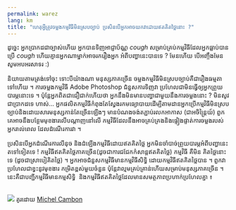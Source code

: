```yaml
---
permalink: warez
lang: km
title: "ហេតុ​អ្វី​​ត្រូវ​ចម្លង​​កម្មវិធី​​​មិន​ស្រប​ច្បាប់​ ប្រសិន​បើ​អ្នក​អាច​យក​វា​​ដោយ​ឥត​គិត​ថ្លៃ​នោះ​ ?"
---
```


ដូច្នេះ​ អ្នក​ប្រាកដ​ជា​ច្បាស់​ហើយ​ អ្នក​បាន​ទិញ​អាជ្ញាប័ណ្ណ​ *cough* ​សម្រាប់​​គ្រប់​កម្មវិធី​ ​ដែល​​អ្នក​​ធ្លាប់​បាន​ប្រើ​ *cough* 
ហើយ​​​គ្មាន​អ្នក​ណា​​ម្នាក់​អាច​រករឿង​អ្នក អំពី​​បញ្ហា​​​នេះ​​បាន​ទេ ​? មែន​ហើយ​ បើ​អញ្ចឹង​មែន​ សូម​​អប​អរ​សាទរ  :)

និយាយ​តាម​ត្រង់​ទៅ​ចុះ​ ទោះ​បីយ៉ាង​ណា​ ​មនុស្ស​ភាគ​ច្រើន​ ចម្លង​កម្មវិធី​មិន​ស្រប​ច្បាប់​
គឺ​ជា​រឿងធម្មតា​ទៅ​ហើយ ។ ការ​ចម្លង​កម្មវិធី​ Adobe Photoshop ជំនួស​ការ​ទិញ​វា​ ប្រហែល​ជា​ 
មិន​ធ្វើ​ឲ្យ​អ្នក​ព្រួយ​បារម្ភ​នោះ​​ទេ​ ។ ប៉ុន្តែ​អ្នក​ពិត​ជា​ជឿជាក់​​​​ហើយ​ថា​ អ្នក​ 
នឹង​មិន​មានបញ្ហា​ជា​មួយ​នឹង​ការ​ចម្លង​នោះ ​? មិន​សូវ​ជា​​ប្រាកដ​ទេ ហាស់​... អ្នក​ផលិត​កម្មវិធី​ 
កំពុង​តែ​ស្វែង​រក​មធ្យោបាយ​ដើម្បីតាម​ដាន​អ្នក​ប្រើ​កម្មវិធី​មិន​ស្រប​ច្បាប់​ 
និង​ដោយ​សារ​មនុស្ស​កាន់​តែ​ច្រើន​ឡើង​ៗ​ មាន​បំណង​ចង់ត​ភ្ជាប់​រលក​អាកាស​ 
(ជា​អចិន្ត្រៃយ៍​)  ពួក​គេ​អាច​នឹងបន្ថែម​មុខ​ងារ​​លើ​បណ្តាញ​នៅ​លើ​ 
កម្មវិធី​ដែល​នឹង​អាច​គ្រប់​គ្រង​ និង​ផ្ទៀង​ផ្ទាត់​ការ​ចម្លង​របស់​អ្នករាល់​​​ពេល​ ដែល​​​ដំណើរការ​វា​ ។

ប្រសិន​បើ​អ្នក​ដំណើរ​ការ​​​លីនុច​ និង​ដំឡើង​កម្មវិធី​ដោយ​ឥត​គិត​ថ្លៃ​ អ្នក​​មិន​ចាំ​បាច់​ 
ព្រួយ​បារម្ភ​​អំពី​បញ្ហា​នេះ​ត​ទៅ​​ទៀត​ទេ ​! កម្មវិធី​ឥត​គិត​ថ្លៃ​ភាគ​ច្រើន​ (ដូច​ជា​​ការ​ជជែក​កំសាន្ត​ឥត​គិត​ថ្លៃ​) កម្មវិធី​ គឺ​មិន​​ 
គិត​ថ្លៃ​​នោះ​ទេ​ (ដូច​ជា​ស្រាបៀ​គិត​ថ្លៃ) ។ អ្នក​អាច​​​​​ជំនួស​​​កម្មវិធី​មាន​កម្មវិធី​សិទ្ធិ ​ដោយ​​កម្មវិធី​​ឥត​គិត​ថ្លៃ​បាន​ ។ ពួក​វា​​ប្រហែលជា​ខ្វះនូវ​មុខ​ងារ
កម្រិត​ខ្ពស់​មួយ​ចំនួន​ ប៉ុន្តែវា​ល្មម​​​គ្រប់​គ្រាន់​ហើយ​សម្រាប់​មនុស្ស​ភាគ​ច្រើន​ ។ 
នេះ​​គឺ​ជាបញ្ជី​​​កម្មវិធី​​មាន​កម្មសិទ្ធិ ​ និង​កម្មវិធី​ឥតគិតថ្លៃ​ដែល​មាន​សមត្ថភាព​ប្រហាក់ប្រហែល​គ្នា ៖

<?php

table_parser ("Yes", "No", "Commercial", "Open source", "Exists on 
Windows?");


<br /><br>

<img src="Images/warez.png" />

គូរ​ដោយ​ <a href="http://michel.cambon.free.fr/ampere/salle1bis.htm">Michel Cambon</a>




